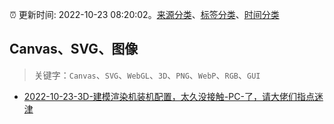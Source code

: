:alarm_clock: 更新时间: 2022-10-23 08:20:02。[来源分类](../README.md)、[标签分类](../TAGS.md)、[时间分类](../TIMELINE.md)

## Canvas、SVG、图像


> 关键字：`Canvas`、`SVG`、`WebGL`、`3D`、`PNG`、`WebP`、`RGB`、`GUI`



- [2022-10-23-3D-建模渲染机装机配置，太久没接触-PC-了，请大佬们指点迷津](https://www.v2ex.com/t/889106) 